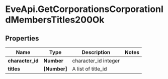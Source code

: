 # EveApi.GetCorporationsCorporationIdMembersTitles200Ok

## Properties
Name | Type | Description | Notes
------------ | ------------- | ------------- | -------------
**character_id** | **Number** | character_id integer | 
**titles** | **[Number]** | A list of title_id | 


